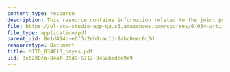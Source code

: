 ```yaml
---
content_type: resource
description: This resource contains information related to the joint probability table.
file: https://ol-ocw-studio-app-qa.s3.amazonaws.com/courses/6-034-artificial-intelligence-fall-2010/3e6200ca84af05d95712045abedce9e9_MIT6_034F10_bayes.pdf
file_type: application/pdf
parent_uid: 8e1d494b-e6f3-2eb8-ac1d-9abc0eec8c3d
resourcetype: Document
title: MIT6_034F10_bayes.pdf
uid: 3e6200ca-84af-05d9-5712-045abedce9e9
---
```

